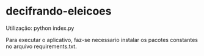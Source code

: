 # decifrando-eleicoes

Utilização: python index.py

Para executar o aplicativo, faz-se necessario instalar os pacotes constantes no arquivo requirements.txt.
